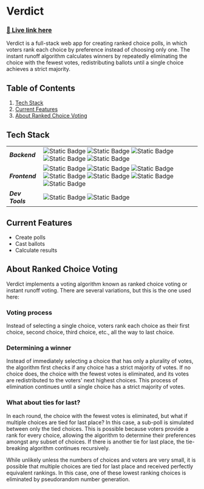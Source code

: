 # Verdict

### [🔗 Live link here](https://noahkawaguchi.github.io/verdict/)

Verdict is a full-stack web app for creating ranked choice polls, in which voters rank each choice by preference instead of choosing only one. The instant runoff algorithm calculates winners by repeatedly eliminating the choice with the fewest votes, redistributing ballots until a single choice achieves a strict majority.

## Table of Contents

1. [Tech Stack](#tech-stack)
2. [Current Features](#current-features)
3. [About Ranked Choice Voting](#about-ranked-choice-voting)

## Tech Stack 

| | |
| - | - |
| ***Backend*** | ![Static Badge](https://img.shields.io/badge/Go-00ADD8) ![Static Badge](https://img.shields.io/badge/AWS-232F3E) ![Static Badge](https://img.shields.io/badge/Lambda-FF9900) ![Static Badge](https://img.shields.io/badge/API_Gateway-FF4F8B) ![Static Badge](https://img.shields.io/badge/DynamoDB-4053D6) |
| ***Frontend*** | ![Static Badge](https://img.shields.io/badge/TypeScript-3178C6) ![Static Badge](https://img.shields.io/badge/React-61DAFB) ![Static Badge](https://img.shields.io/badge/Vite-646CFF) ![Static Badge](https://img.shields.io/badge/Vitest-6E9F18) ![Static Badge](https://img.shields.io/badge/React_Testing_Library-E33332) ![Static Badge](https://img.shields.io/badge/pnpm-F69220) ![Static Badge](https://img.shields.io/badge/GitHub_Pages-222222) |
| ***Dev Tools*** | ![Static Badge](https://img.shields.io/badge/Docker-2496ED) ![Static Badge](https://img.shields.io/badge/AWS_SAM-232F3E) |

## Current Features

- Create polls
- Cast ballots
- Calculate results

## About Ranked Choice Voting

Verdict implements a voting algorithm known as ranked choice voting or instant runoff voting. There are several variations, but this is the one used here:

### Voting process

Instead of selecting a single choice, voters rank each choice as their first choice, second choice, third choice, etc., all the way to last choice.

### Determining a winner

Instead of immediately selecting a choice that has only a plurality of votes, the algorithm first checks if any choice has a strict majority of votes. If no choice does, the choice with the fewest votes is eliminated, and its votes are redistributed to the voters' next highest choices. This process of elimination continues until a single choice has a strict majority of votes.

### What about ties for last?

In each round, the choice with the fewest votes is eliminated, but what if multiple choices are tied for last place? In this case, a sub-poll is simulated between only the tied choices. This is possible because voters provide a rank for every choice, allowing the algorithm to determine their preferences amongst any subset of choices. If there is another tie for last place, the tie-breaking algorithm continues recursively.

While unlikely unless the numbers of choices and voters are very small, it is possible that multiple choices are tied for last place and received perfectly equivalent rankings. In this case, one of these lowest ranking choices is eliminated by pseudorandom number generation.
